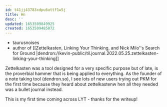 ```yaml
---
id: t41jj43783xdpu6uttf1w5j
title: Hn
desc: ''
updated: 1653509849925
created: 1653509485072
---
```


- taurusnoises
- author of [[Zettelkasten, Linking Your Thinking, and Nick Milo''s Search for Ground
|dendron://kevin-public/til.journal.2022.05.25.zettelkasten-linking-your-thinking]]


Zettelkasten was a tool designed for a very specific purpose but of late, is the proverbial hammer that is being applied to everything. As the founder of a note taking tool (dendron.so), I see lots of new users trying out PKM for the first time because they heard about zettelkastenw hen all they needed was a bullet journal instead. 

This is my first time coming across LYT - thanks for the writeup!
